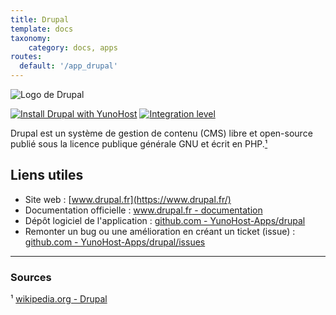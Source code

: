 ```yaml
---
title: Drupal
template: docs
taxonomy:
    category: docs, apps
routes:
  default: '/app_drupal'
---
```


![Logo de Drupal](image://drupal_logo.svg?resize=,80)

[![Install Drupal with YunoHost](https://install-app.yunohost.org/install-with-yunohost.png)](https://install-app.yunohost.org/?app=drupal) [![Integration level](https://dash.yunohost.org/integration/drupal.svg)](https://dash.yunohost.org/appci/app/drupal)

Drupal est un système de gestion de contenu (CMS) libre et open-source publié sous la licence publique générale GNU et écrit en PHP.[¹](#sources)

## Liens utiles

 + Site web : [www.drupal.fr](https://www.drupal.fr/)
 + Documentation officielle : [www.drupal.fr - documentation](https://www.drupal.fr/documentation)
 + Dépôt logiciel de l'application : [github.com - YunoHost-Apps/drupal](https://github.com/YunoHost-Apps/drupal_ynh)
 + Remonter un bug ou une amélioration en créant un ticket (issue) : [github.com - YunoHost-Apps/drupal/issues](https://github.com/YunoHost-Apps/drupal_ynh/issues)

 ------

 ### Sources

 ¹ [wikipedia.org - Drupal](https://fr.wikipedia.org/wiki/Drupal)
